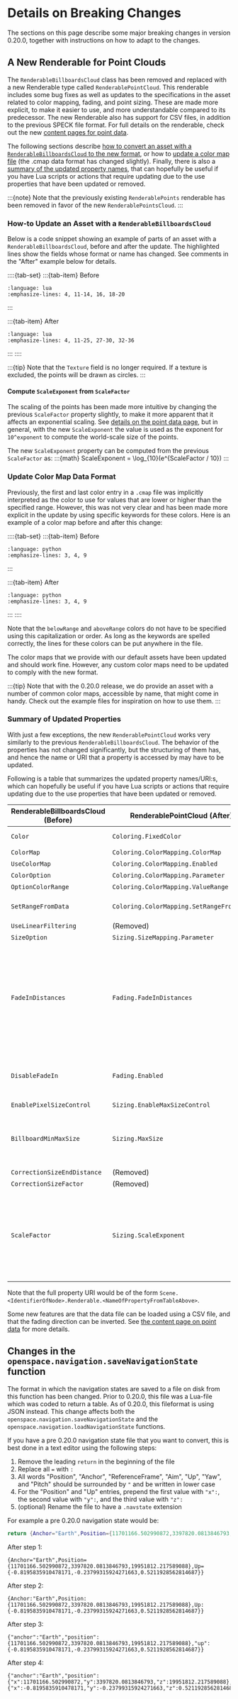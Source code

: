 # Details on Breaking Changes
The sections on this page describe some major breaking changes in version 0.20.0, together with instructions on how to adapt to the changes.

## A New Renderable for Point Clouds
The `RenderableBillboardsCloud` class has been removed and replaced with a new Renderable type called `RenderablePointCloud`. This renderable includes some bug fixes as well as updates to the specifications in the asset related to color mapping, fading, and point sizing. These are made more explicit, to make it easier to use, and more understandable compared to its predecessor. The new Renderable also has support for CSV files, in addition to the previous SPECK file format. For full details on the renderable, check out the new [content pages for point data](/manual/content/point-data/index).

The following sections describe [how to convert an asset with a `RenderableBillboardsCloud` to the new format](./conversion.md#how-to-update-an-asset-with-a-renderablebillboardscloud), or how to [update a color map file](./conversion.md#update-color-map-data-format) (the .cmap data format has changed slightly). Finally, there is also a [summary of the updated property names](./conversion.md#summary-of-updated-properties), that can hopefully be useful if you have Lua scripts or actions that require updating due to the use properties that have been updated or removed.

:::{note}
Note that the previously existing `RenderablePoints` renderable has been removed in favor of the new `RenderablePointsCloud`.
:::

### How-to Update an Asset with a `RenderableBillboardsCloud`
Below is a code snippet showing an example of parts of an asset with a `RenderableBillboardsCloud`, before and after the update.
The highlighted lines show the fields whose format or name has changed. See comments in the "After" example below for details.

::::{tab-set}
:::{tab-item} Before
```{literalinclude} files/pointcloud_before.lua
:language: lua
:emphasize-lines: 4, 11-14, 16, 18-20
```
:::

:::{tab-item} After
```{literalinclude} files/pointcloud_after.lua
:language: lua
:emphasize-lines: 4, 11-25, 27-30, 32-36
```
:::
::::

:::{tip}
Note that the `Texture` field is no longer required. If a texture is excluded, the points will be drawn as circles.
:::

#### Compute `ScaleExponent` from `ScaleFactor`
The scaling of the points has been made more intuitive by changing the previous `ScaleFactor` property slightly, to make it more apparent that it affects an exponential scaling. See [details on the point data page](/manual/content/point-data/point-data.md#controlling-the-point-size), but in general, with the new `ScaleExponent` the value is used as the exponent for `10^exponent` to compute the world-scale size of the points.

The new `ScaleExponent` property can be computed from the previous `ScaleFactor` as:
:::{math}
ScaleExponent = \log_{10}(e^{ScaleFactor / 10})
:::

### Update Color Map Data Format
Previously, the first and last color entry in a `.cmap` file was implicitly interpreted as the color to use for values that are lower or higher than the specified range. However, this was not very clear and has been made more explicit in the update by using specific keywords for these colors. Here is an example of a color map before and after this change:

::::{tab-set}
:::{tab-item} Before
```{literalinclude} files/colormap_before.cmap
:language: python
:emphasize-lines: 3, 4, 9
```
:::

:::{tab-item} After
```{literalinclude} files/colormap_after.cmap
:language: python
:emphasize-lines: 3, 4, 9
```
:::
::::

Note that the `belowRange` and `aboveRange` colors do not have to be specified using this capitalization or order. As long as the keywords are spelled correctly, the lines for these colors can be put anywhere in the file.

The color maps that we provide with our default assets have been updated and should work fine. However, any custom color maps need to be updated to comply with the new format.

:::{tip}
Note that with the 0.20.0 release, we do provide an asset with a number of common color maps, accessible by name, that might come in handy. Check out the example files for inspiration on how to use them.
:::

### Summary of Updated Properties
With just a few exceptions, the new `RenderablePointCloud` works very similarly to the previous `RenderableBillboardsCloud`. The behavior of the properties has not changed significantly, but the structuring of them has, and hence the name or URI that a property is accessed by may have to be updated.

Following is a table that summarizes the updated property names/URI:s, which can hopefully be useful if you have Lua scripts or actions that require updating due to the use properties that have been updated or removed.

| RenderableBillboardsCloud (Before) | RenderablePointCloud (After) | Type | Comment |
| --- | --- | --- | --- |
| `Color` | `Coloring.FixedColor` | Color (Vec3) | |
| `ColorMap` | `Coloring.ColorMapping.ColorMap` | String | |
| `UseColorMap` | `Coloring.ColorMapping.Enabled` | Boolean | |
| `ColorOption` | `Coloring.ColorMapping.Parameter` | Integer | |
| `OptionColorRange` | `Coloring.ColorMapping.ValueRange` | Vec2 | |
| `SetRangeFromData` | `Coloring.ColorMapping.SetRangeFromData` | `nil` (Trigger Property)  | |
| `UseLinearFiltering` | (Removed) |  | |
| `SizeOption` | `Sizing.SizeMapping.Parameter` | Integer | |
| `FadeInDistances` | `Fading.FadeInDistances` | Vec2 | Should now be set based on the origin of the dataset, rather than the world-space origin |
| `DisableFadeIn` | `Fading.Enabled` | Boolean | Inverted compared to the prevoius value |
| `EnablePixelSizeControl` | `Sizing.EnableMaxSizeControl` | Boolean |  |
| `BillboardMinMaxSize` | `Sizing.MaxSize` | Float | No longer a pixel value, so the value has to be updated |
| `CorrectionSizeEndDistance` | (Removed) |  | |
| `CorrectionSizeFactor` | (Removed) |  | |
| `ScaleFactor` | `Sizing.ScaleExponent` | Float | Can be computed based on the previous value, as described in the [section above](#compute-scaleexponent-from-scalefactor) |

Note that the full property URI would be of the form
`Scene.<IdentifierOfNode>.Renderable.<NameOfPropertyFromTableAbove>`.

Some new features are that the data file can be loaded using a CSV file, and that the fading direction can be inverted. See [the content page on point data](/manual/content/point-data/point-data) for more details.

## Changes in the `openspace.navigation.saveNavigationState` function
The format in which the navigation states are saved to a file on disk from this function has been changed. Prior to 0.20.0, this file was a Lua-file which was coded to return a table. As of 0.20.0, this fileformat is using JSON instead. This change affects both the `openspace.navigation.saveNavigationState` and the `openspace.navigation.loadNavigationState` functions.

If you have a pre 0.20.0 navigation state file that you want to convert, this is best done in a text editor using the following steps:
  1. Remove the leading `return` in the beginning of the file
  1. Replace all `=` with `:`
  1. All words "Position", "Anchor", "ReferenceFrame", "Aim", "Up", "Yaw", and "Pitch" should be surrounded by `"` and be written in lower case
  1. For the "Position" and "Up" entries, prepend the first value with `"x":`, the second value with `"y":`, and the third value with `"z":`
  1. (optional) Rename the file to have a `.navstate` extension

For example a pre 0.20.0 navigation state would be:
```lua
return {Anchor="Earth",Position={11701166.502990872,3397820.0813846793,19951812.217589088},Up={-0.8195835910478171,-0.23799315924271663,0.5211928562814687}}
```

After step 1:
```
{Anchor="Earth",Position={11701166.502990872,3397820.0813846793,19951812.217589088},Up={-0.8195835910478171,-0.23799315924271663,0.5211928562814687}}
```

After step 2:
```
{Anchor:"Earth",Position:{11701166.502990872,3397820.0813846793,19951812.217589088},Up:{-0.8195835910478171,-0.23799315924271663,0.5211928562814687}}
```

After step 3:
```
{"anchor":"Earth","position":{11701166.502990872,3397820.0813846793,19951812.217589088},"up":{-0.8195835910478171,-0.23799315924271663,0.5211928562814687}}
```

After step 4:
```
{"anchor":"Earth","position":{"x":11701166.502990872,"y":3397820.0813846793,"z":19951812.217589088},"up":{"x":-0.8195835910478171,"y":-0.23799315924271663,"z":0.5211928562814687}}
```
